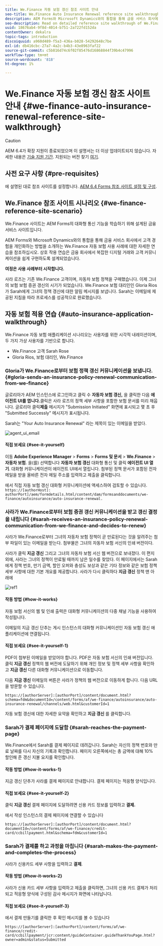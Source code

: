 ```yaml
---
title: We.Finance 자동 보험 갱신 참조 사이트 안내
seo-title: We.Finance Auto Insurance Renewal reference site walkthrough
description: AEM Forms와 Microsoft Dynamics와의 통합을 통해 금융 서비스 회사에서 고객 경험을 개인화하는 방법을 소개하는 We.Finance 자동 보험 사용 사례에 대한 자세한 참조 사이트 연습을 참조하십시오.
seo-description: Read on detailed reference site walkthrough of We.Finance Auto Insurance use case which showcases how AEM forms and its integration with Microsoft Dynamics helps personalize customer experience in a financial service company.
uuid: 18676ab4-9f8d-4014-b751-2a722fd152da
contentOwner: dekalra
topic-tags: introduction
discoiquuid: a960d489-f5a3-436a-b028-54292648c7be
exl-id: db416cbc-27a7-4a2c-b4b3-43e8963faf22
source-git-commit: c5b816d74c6f02f85476d16868844f39b4c47996
workflow-type: tm+mt
source-wordcount: '818'
ht-degree: 1%

---
```


# We.Finance 자동 보험 갱신 참조 사이트 안내 {#we-finance-auto-insurance-renewal-reference-site-walkthrough}

>[!CAUTION]
>
>AEM 6.4가 확장 지원이 종료되었으며 이 설명서는 더 이상 업데이트되지 않습니다. 자세한 내용은 [기술 지원 기간](https://helpx.adobe.com/kr/support/programs/eol-matrix.html). 지원되는 버전 찾기 [여기](https://experienceleague.adobe.com/docs/).

## 사전 요구 사항 {#pre-requisites}

에 설명된 대로 참조 사이트를 설정합니다. [AEM 6.4 Forms 참조 사이트 설정 및 구성](/help/forms/using/setup-reference-sites.md).

## We.Finance 참조 사이트 시나리오  {#we-finance-reference-site-scenario}

We.Finance 사이트는 AEM Forms의 대화형 통신 기능을 학습하기 위해 설계된 금융 서비스 사이트입니다.

AEM Forms와 Microsoft Dynamics와의 통합을 통해 금융 서비스 회사에서 고객 경험을 개인화하는 방법을 소개하는 We.Finance 자동 보험 사용 사례에 대한 자세한 연습을 참조하십시오. 상호 작용 연습은 금융 회사에서 복잡한 디지털 거래와 고객 커뮤니케이션을 쉽게 구현하도록 설계되었습니다.

**여정은 사용 사례부터 시작합니다.**

사라 로즈는 기존 We.Finance 고객이며, 자동차 보험 정책을 구매했습니다. 이제 그녀의 보험 보험 증권 갱신의 시기가 되었습니다. We.Finance 보험 대리인인 Gloria Rios가 Sarah에게 그녀의 정책 갱신에 대한 알림 메시지를 보냅니다. Sarah는 이메일에 제공된 지침을 따라 프로세스를 성공적으로 완료했습니다.

## 자동 보험 적용 연습 {#auto-insurance-application-walkthrough}

We.Finance 자동 보험 애플리케이션 시나리오는 사용자를 위한 시각적 내레이션이며, 두 가지 가상 사용자를 기반으로 합니다.

* We.Finance 고객 Sarah Rose
* Gloria Rios, 보험 대리인, We.Finance

### Gloria가 We.Finance로부터 보험 정책 갱신 커뮤니케이션을 보냅니다. {#gloria-sends-an-insurance-policy-renewal-communication-from-we-finance}

글로리아가 AEM 인스턴스에 로그인하고 클릭 수 **자동차 보험 갱신,** 을 클릭한 다음 **에이전트 UI를 엽니다.**&#x200B;클릭은 사라 로즈의 정책 세부 사항을 포함한 보험 문서를 미리 채웁니다. 글로리아 클릭&#x200B;**제출** 메시지가 &quot;Submission Initiated&quot; 화면에 표시되고 몇 초 후 &quot;Submitted Successly&quot; 메시지가 표시됩니다.

Sarah는 &quot;Your Auto Insurance Renewal&quot; 라는 제목이 있는 이메일을 받았다.

![agent_ui_email](assets/agent_ui_email.png)

#### 직접 보세요 {#see-it-yourself}

이동 **Adobe Experience Manager** > **Forms** > **Forms 및 문서** > **We.Finance** > **자동차 보험**. 을(를) 선택합니다 **자동차 보험 갱신** 대화형 통신 및 클릭 **에이전트 UI 열기**. 대화형 커뮤니케이션이 에이전트 UI에서 열립니다. 첨부된 정책 문서가 포함된 전자 메일을 받을 올바른 전자 메일 주소를 입력하고 제출을 클릭합니다.

에서 직접 자동 보험 갱신 대화형 커뮤니케이션에 액세스하여 검토할 수 있습니다. `https://[authorHost]: authorPort]/aem/formdetails.html/content/dam/formsanddocuments/we-finance/autoinsurance/auto-insurance-renewal.`

### 사라가 We.Finance로부터 보험 증권 갱신 커뮤니케이션을 받고 갱신 결정을 내립니다 {#sarah-receives-an-insurance-policy-renewal-communication-from-we-finance-and-decides-to-renew}

사라가 We.Finance로부터 그녀의 자동차 보험 정책이 곧 만료된다는 것을 알려주는 첨부 파일이 있는 이메일을 받는다. 첨부물은 그녀의 자동차 보험 서신의 인쇄 버전이다.

사라가 클릭 **지금 갱신** 그리고 그녀의 자동차 보험 서신 웹 버전으로 보내졌다. 이 편지 외에, 사라는 그녀의 정책이 만료될 때까지 남은 일수를 찾았다. 이 페이지에서는 Sarah에게 정책 번호, 만기 금액, 할인 오퍼와 충성도 보상과 같은 기타 정보와 같은 보험 정책 세부 사항에 대한 기본 개요를 제공합니다. 사라가 다시 클릭하다 **지금 갱신** 정책 맨 아래에

![ref1](assets/ref1.png)

#### 작동 방법 {#how-it-works}

자동 보험 서신의 웹 및 인쇄 출력은 대화형 커뮤니케이션의 다중 채널 기능을 사용하여 작성됩니다.

이메일의 지금 갱신 단추는 게시 인스턴스의 대화형 커뮤니케이션인 자동 보험 갱신 애플리케이션에 연결됩니다.

#### 직접 보세요 {#see-it-yourself-1}

PDF이 첨부된 이메일을 받았어야 합니다. PDF은 자동 보험 서신의 인쇄 버전입니다. 클릭 **지금 갱신** 정책의 웹 버전에 도달하기 위해 개인 정보 및 정책 세부 사항을 확인하고 **지금 갱신** 다른 대화형 커뮤니케이션으로 이동합니다.

다음 **지금 갱신** 이메일의 버튼은 사라가 정책의 웹 버전으로 이동하게 합니다. 다음 URL을 방문할 수 있습니다.

`https://[authorServer]:[authorPort]/content/document.html?schema=fdm&documentId=/content/forms/af/we-finance/autoinsurance/auto-insurance-renewal/channels/web.html&customerId=1`

자동 보험 갱신에 대한 자세한 요약을 확인하고 **지금 갱신** 를 클릭합니다.

### Sarah가 결제 페이지에 도달함 {#sarah-reaches-the-payment-page}

We.Finance에서 Sarah를 결제 페이지로 데려갑니다. Sarah는 자신의 정책 번호와 만료 날짜를 다시 자신의 기록과 확인합니다. 페이지 오른쪽에서는 총 금액에 대해 10% 할인해 준 갱신 지불 요지를 확인합니다.

#### 작동 방법 {#how-it-works-1}

지금 갱신 단추가 사라를 결제 페이지로 안내합니다. 결제 페이지는 적응형 양식입니다.

#### 직접 보세요 {#see-it-yourself-2}

클릭 **지금 갱신** 결제 페이지에 도달하려면 신용 카드 정보를 입력하고 **결제.**

에서 작성 인스턴스의 결제 페이지에 연결할 수 있습니다

`https://[authorServer]:[authorPort]/content/document.html?documentId=/content/forms/af/we-finance/credit-card/ccbillpayment.html&schema=fdm&customerId=1`

### Sarah가 결제를 하고 과정을 마칩니다 {#sarah-makes-the-payment-and-completes-the-process}

사라가 신용카드 세부 사항을 입력하고 **결제**.

#### 작동 방법 {#how-it-works-2}

사라가 신용 카드 세부 사항을 입력하고 제출을 클릭하면, 그녀의 신용 카드 결제가 처리되고 적응형 양식에 구성된 감사 메시지가 화면에 나타납니다.

#### 직접 보세요 {#see-it-yourself-3}

에서 결제 만들기를 클릭한 후 확인 메시지를 볼 수 있습니다

`https://[authorServer]:[authorPort]/content/forms/af/we-finance/credit-card/ccbillpayment/jcr:content/guideContainer.guideThankYouPage.html?owner=admin&status=Submitted`
